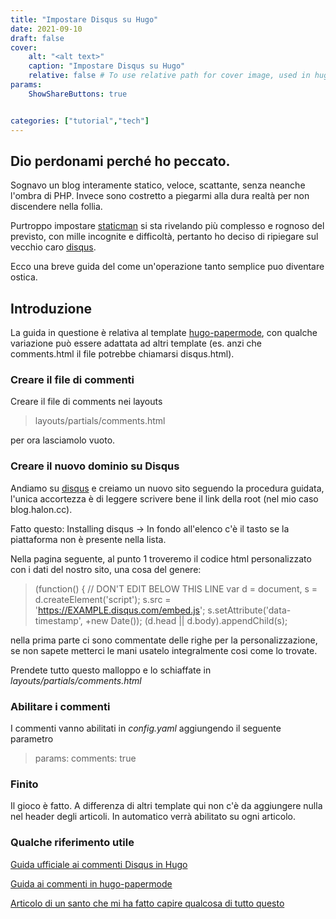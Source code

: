 ```yaml
---
title: "Impostare Disqus su Hugo"
date: 2021-09-10
draft: false
cover:
    alt: "<alt text>"
    caption: "Impostare Disqus su Hugo"
    relative: false # To use relative path for cover image, used in hugo Page-bundles
params:
    ShowShareButtons: true


categories: ["tutorial","tech"]
---
```


## Dio perdonami perché ho peccato.

Sognavo un blog interamente statico, veloce, scattante, senza neanche l'ombra di PHP. Invece sono costretto a piegarmi alla dura realtà per non discendere nella follia.

Purtroppo impostare [staticman](https://staticman.net/) si sta rivelando più complesso e rognoso del previsto, con mille incognite e difficoltà, pertanto ho deciso di ripiegare sul vecchio caro [disqus](https://disqus.com/).

Ecco una breve guida del come un'operazione tanto semplice puo diventare ostica.

## Introduzione

La guida in questione è relativa al template [hugo-papermode](https://github.com/adityatelange/hugo-PaperMod), con qualche variazione può essere adattata ad altri template (es. anzi che comments.html il file potrebbe chiamarsi disqus.html).

### Creare il file di commenti

Creare il file di comments nei layouts

> layouts/partials/comments.html

per ora lasciamolo vuoto.

### Creare il nuovo dominio su Disqus

Andiamo su [disqus](https://disqus.com/admin/) e creiamo un nuovo sito seguendo la procedura guidata, l'unica accortezza è di leggere scrivere bene il link della root (nel mio caso blog.halon.cc).

Fatto questo: Installing disqus -> In fondo all'elenco c'è il tasto se la piattaforma non è presente nella lista.

Nella pagina seguente, al punto 1 troveremo il codice html personalizzato con i dati del nostro sito, una cosa del genere:

>    (function() { // DON'T EDIT BELOW THIS LINE
>    var d = document, s = d.createElement('script');
>    s.src = 'https://EXAMPLE.disqus.com/embed.js';
>    s.setAttribute('data-timestamp', +new Date());
>    (d.head || d.body).appendChild(s);


nella prima parte ci sono commentate delle righe per la personalizzazione, se non sapete metterci le mani usatelo integralmente cosi come lo trovate.

Prendete tutto questo malloppo e lo schiaffate in _layouts/partials/comments.html_

### Abilitare i commenti

I commenti vanno abilitati in _config.yaml_ aggiungendo il seguente parametro

>params:
>  comments: true


### Finito

Il gioco è fatto. A differenza di altri template qui non c'è da aggiungere nulla nel header degli articoli. In automatico verrà abilitato su ogni articolo.

### Qualche riferimento utile

[Guida ufficiale ai commenti Disqus in Hugo](https://gohugo.io/content-management/comments/)

[Guida ai commenti in hugo-papermode](https://adityatelange.github.io/hugo-PaperMod/posts/papermod/papermod-features/#comments)

[Articolo di un santo che mi ha fatto capire qualcosa di tutto questo](https://al3xis.xyz/posts/setting-up-disqus-comments-in-hugo/)